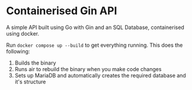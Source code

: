 # Containerised Gin API

A simple API built using Go with Gin and an SQL Database, containerised using docker.

Run `docker compose up --build` to get everything running. This does the following:
1. Builds the binary
2. Runs air to rebuild the binary when you make code changes
3. Sets up MariaDB and automatically creates the required database and it's structure